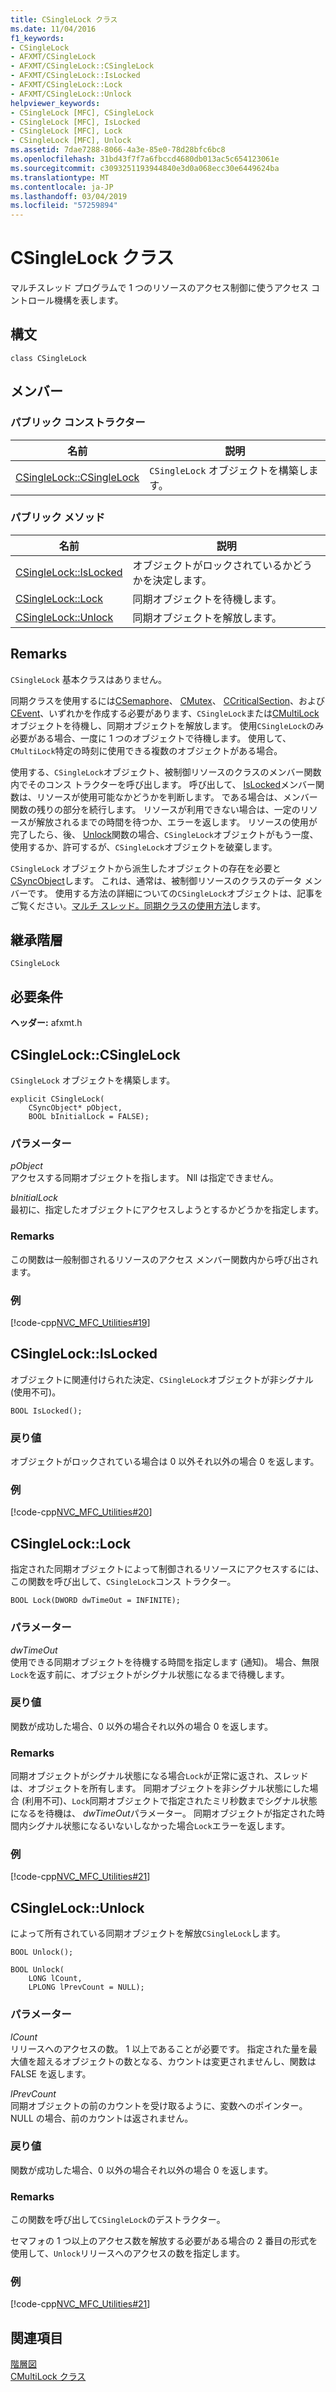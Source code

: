 ```yaml
---
title: CSingleLock クラス
ms.date: 11/04/2016
f1_keywords:
- CSingleLock
- AFXMT/CSingleLock
- AFXMT/CSingleLock::CSingleLock
- AFXMT/CSingleLock::IsLocked
- AFXMT/CSingleLock::Lock
- AFXMT/CSingleLock::Unlock
helpviewer_keywords:
- CSingleLock [MFC], CSingleLock
- CSingleLock [MFC], IsLocked
- CSingleLock [MFC], Lock
- CSingleLock [MFC], Unlock
ms.assetid: 7dae7288-8066-4a3e-85e0-78d28bfc6bc8
ms.openlocfilehash: 31bd43f7f7a6fbccd4680db013ac5c654123061e
ms.sourcegitcommit: c3093251193944840e3d0a068ecc30e6449624ba
ms.translationtype: MT
ms.contentlocale: ja-JP
ms.lasthandoff: 03/04/2019
ms.locfileid: "57259894"
---
```

# <a name="csinglelock-class"></a>CSingleLock クラス

マルチスレッド プログラムで 1 つのリソースのアクセス制御に使うアクセス コントロール機構を表します。

## <a name="syntax"></a>構文

```
class CSingleLock
```

## <a name="members"></a>メンバー

### <a name="public-constructors"></a>パブリック コンストラクター

|名前|説明|
|----------|-----------------|
|[CSingleLock::CSingleLock](#csinglelock)|`CSingleLock` オブジェクトを構築します。|

### <a name="public-methods"></a>パブリック メソッド

|名前|説明|
|----------|-----------------|
|[CSingleLock::IsLocked](#islocked)|オブジェクトがロックされているかどうかを決定します。|
|[CSingleLock::Lock](#lock)|同期オブジェクトを待機します。|
|[CSingleLock::Unlock](#unlock)|同期オブジェクトを解放します。|

## <a name="remarks"></a>Remarks

`CSingleLock` 基本クラスはありません。

同期クラスを使用するには[CSemaphore](../../mfc/reference/csemaphore-class.md)、 [CMutex](../../mfc/reference/cmutex-class.md)、 [CCriticalSection](../../mfc/reference/ccriticalsection-class.md)、および[CEvent](../../mfc/reference/cevent-class.md)、いずれかを作成する必要があります、`CSingleLock`または[CMultiLock](../../mfc/reference/cmultilock-class.md)オブジェクトを待機し、同期オブジェクトを解放します。 使用`CSingleLock`のみ必要がある場合、一度に 1 つのオブジェクトで待機します。 使用して、`CMultiLock`特定の時刻に使用できる複数のオブジェクトがある場合。

使用する、`CSingleLock`オブジェクト、被制御リソースのクラスのメンバー関数内でそのコンス トラクターを呼び出します。 呼び出して、 [IsLocked](#islocked)メンバー関数は、リソースが使用可能なかどうかを判断します。 である場合は、メンバー関数の残りの部分を続行します。 リソースが利用できない場合は、一定のリソースが解放されるまでの時間を待つか、エラーを返します。 リソースの使用が完了したら、後、 [Unlock](#unlock)関数の場合、`CSingleLock`オブジェクトがもう一度、使用するか、許可するが、`CSingleLock`オブジェクトを破棄します。

`CSingleLock` オブジェクトから派生したオブジェクトの存在を必要と[CSyncObject](../../mfc/reference/csyncobject-class.md)します。 これは、通常は、被制御リソースのクラスのデータ メンバーです。 使用する方法の詳細についての`CSingleLock`オブジェクトは、記事をご覧ください。[マルチ スレッド。同期クラスの使用方法](../../parallel/multithreading-how-to-use-the-synchronization-classes.md)します。

## <a name="inheritance-hierarchy"></a>継承階層

`CSingleLock`

## <a name="requirements"></a>必要条件

**ヘッダー:** afxmt.h

##  <a name="csinglelock"></a>  CSingleLock::CSingleLock

`CSingleLock` オブジェクトを構築します。

```
explicit CSingleLock(
    CSyncObject* pObject,
    BOOL bInitialLock = FALSE);
```

### <a name="parameters"></a>パラメーター

*pObject*<br/>
アクセスする同期オブジェクトを指します。 Nll は指定できません。

*bInitialLock*<br/>
最初に、指定したオブジェクトにアクセスしようとするかどうかを指定します。

### <a name="remarks"></a>Remarks

この関数は一般制御されるリソースのアクセス メンバー関数内から呼び出されます。

### <a name="example"></a>例

[!code-cpp[NVC_MFC_Utilities#19](../../mfc/codesnippet/cpp/csinglelock-class_1.h)]

##  <a name="islocked"></a>  CSingleLock::IsLocked

オブジェクトに関連付けられた決定、`CSingleLock`オブジェクトが非シグナル (使用不可)。

```
BOOL IsLocked();
```

### <a name="return-value"></a>戻り値

オブジェクトがロックされている場合は 0 以外それ以外の場合 0 を返します。

### <a name="example"></a>例

[!code-cpp[NVC_MFC_Utilities#20](../../mfc/codesnippet/cpp/csinglelock-class_2.h)]

##  <a name="lock"></a>  CSingleLock::Lock

指定された同期オブジェクトによって制御されるリソースにアクセスするには、この関数を呼び出して、`CSingleLock`コンス トラクター。

```
BOOL Lock(DWORD dwTimeOut = INFINITE);
```

### <a name="parameters"></a>パラメーター

*dwTimeOut*<br/>
使用できる同期オブジェクトを待機する時間を指定します (通知)。 場合、無限`Lock`を返す前に、オブジェクトがシグナル状態になるまで待機します。

### <a name="return-value"></a>戻り値

関数が成功した場合、0 以外の場合それ以外の場合 0 を返します。

### <a name="remarks"></a>Remarks

同期オブジェクトがシグナル状態になる場合`Lock`が正常に返され、スレッドは、オブジェクトを所有します。 同期オブジェクトを非シグナル状態にした場合 (利用不可)、`Lock`同期オブジェクトで指定されたミリ秒数までシグナル状態になるを待機は、 *dwTimeOut*パラメーター。 同期オブジェクトが指定された時間内シグナル状態になるいないしなかった場合`Lock`エラーを返します。

### <a name="example"></a>例

[!code-cpp[NVC_MFC_Utilities#21](../../mfc/codesnippet/cpp/csinglelock-class_3.h)]

##  <a name="unlock"></a>  CSingleLock::Unlock

によって所有されている同期オブジェクトを解放`CSingleLock`します。

```
BOOL Unlock();

BOOL Unlock(
    LONG lCount,
    LPLONG lPrevCount = NULL);
```

### <a name="parameters"></a>パラメーター

*lCount*<br/>
リリースへのアクセスの数。 1 以上であることが必要です。 指定された量を最大値を超えるオブジェクトの数となる、カウントは変更されませんし、関数は FALSE を返します。

*lPrevCount*<br/>
同期オブジェクトの前のカウントを受け取るように、変数へのポインター。 NULL の場合、前のカウントは返されません。

### <a name="return-value"></a>戻り値

関数が成功した場合、0 以外の場合それ以外の場合 0 を返します。

### <a name="remarks"></a>Remarks

この関数を呼び出して`CSingleLock`のデストラクター。

セマフォの 1 つ以上のアクセス数を解放する必要がある場合の 2 番目の形式を使用して、`Unlock`リリースへのアクセスの数を指定します。

### <a name="example"></a>例

[!code-cpp[NVC_MFC_Utilities#21](../../mfc/codesnippet/cpp/csinglelock-class_3.h)]

## <a name="see-also"></a>関連項目

[階層図](../../mfc/hierarchy-chart.md)<br/>
[CMultiLock クラス](../../mfc/reference/cmultilock-class.md)
